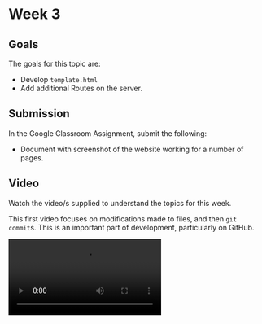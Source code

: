 # Week 3

## Goals

The goals for this topic are:

- Develop `template.html`
- Add additional Routes on the server.


## Submission

In the Google Classroom Assignment, submit the following:

- Document with screenshot of the website working for a number of pages.


## Video

Watch the video/s supplied to understand the topics for this week.

This first video focuses on modifications made to files, and then `git commit`s. This is an important part of development, particularly on GitHub.

<video src="https://youtu.be/6RduPVA3c2E?si=wbW3A3FMmbobNchu"/>

This video will focus on

- The Flask file structure
- `base.html` and its importance to Flask projects.

<video src="https://youtu.be/7z648EtAEQc?si=VNXyx1ELk7PhemHL"/>



## Resources

[https://docs.google.com/presentation/d/1pbr8oCPU-eFApAv402zJ0NRUOYEl250PC8xEDo0x7nk/edit?usp=drive_web](https://docs.google.com/presentation/d/1pbr8oCPU-eFApAv402zJ0NRUOYEl250PC8xEDo0x7nk/edit?usp=drive_web)

<iframe src="https://docs.google.com/presentation/d/e/2PACX-1vTRJ12eSTooIgr6Ip8839gBN4DPK2otMvVa2qMDJB2PMdOk2LAUz3ZIyunZgD0xN5lgW7FWzq7ppVAd/embed?start=true&loop=true&delayms=3000" frameborder="0" width="1440" height="839" allowfullscreen="true" mozallowfullscreen="true" webkitallowfullscreen="true"></iframe>

https://docs.google.com/presentation/d/e/2PACX-1vTRJ12eSTooIgr6Ip8839gBN4DPK2otMvVa2qMDJB2PMdOk2LAUz3ZIyunZgD0xN5lgW7FWzq7ppVAd/pub?start=false&loop=false&delayms=3000

## Theory

Read/watch the following information.

### Model View Controller

<video src="https://youtu.be/DUg2SWWK18I?si=gqhHvVMOAFrzkygn"/>


![Model view controller.png](Model_view_controller.png)

---

## Practical Tasks

1. Update `base.html` covering the content in the video.
2. Update `app.py` to load specific pages.
3. Add the new HTML pages as demonstrated in the video.
4. Continue adding new HTML pages & routes for the following pages. The pages can be blank similar to index and history, but change the title in the same manner, and update the navbar to link between the four pages.
    1. Contact Us
    2. Photo Gallery
5. **Commit and sync** changes with your repository

---

## Additional Information

The first assessment is coming up! It’s worth 25% of the semester grade and is due 1/3/24.

You will have one week of school to complete the task. It will be published on the Monday morning of week 5 (at the latest), and you will have until the Friday (the 1st March) to complete it.

**So be prepared**. Make sure you access and read the assessment documents when they get posted. It’ll be posted to Google Classroom, and I’ll make an announcement on Discord.

Make sure you allocate a number of hours to complete the required work for that week.

If you’re going to be away in Week 5, please contact me ASAP.
